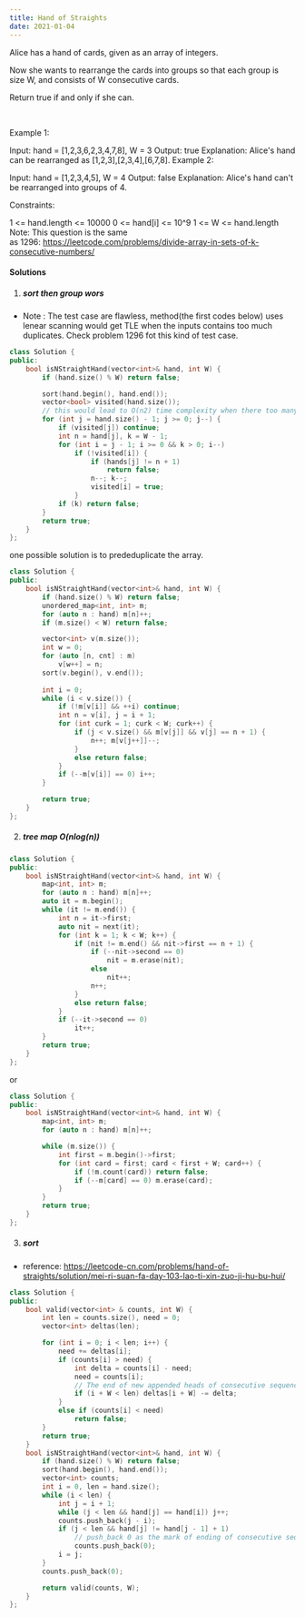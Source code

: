 ```yaml
---
title: Hand of Straights
date: 2021-01-04
---
```

Alice has a hand of cards, given as an array of integers.

Now she wants to rearrange the cards into groups so that each group is size W, and consists of W consecutive cards.

Return true if and only if she can.

 

Example 1:

Input: hand = [1,2,3,6,2,3,4,7,8], W = 3
Output: true
Explanation: Alice's hand can be rearranged as [1,2,3],[2,3,4],[6,7,8].
Example 2:

Input: hand = [1,2,3,4,5], W = 4
Output: false
Explanation: Alice's hand can't be rearranged into groups of 4.
 

Constraints:

1 <= hand.length <= 10000
0 <= hand[i] <= 10^9
1 <= W <= hand.length
Note: This question is the same as 1296: https://leetcode.com/problems/divide-array-in-sets-of-k-consecutive-numbers/

#### Solutions

1. ##### sort then group wors

- Note : The test case are flawless, method(the first codes below) uses lenear scanning would get TLE when the inputs contains too much duplicates. Check problem 1296 fot this kind of test case.

```cpp
class Solution {
public:
    bool isNStraightHand(vector<int>& hand, int W) {
        if (hand.size() % W) return false;

        sort(hand.begin(), hand.end());
        vector<bool> visited(hand.size());
        // this would lead to O(n2) time complexity when there too many duplicates
        for (int j = hand.size() - 1; j >= 0; j--) {
            if (visited[j]) continue;
            int n = hand[j], k = W - 1;
            for (int i = j - 1; i >= 0 && k > 0; i--)
                if (!visited[i]) {
                    if (hands[j] != n + 1)
                        return false;
                    n--; k--;
                    visited[i] = true;
                }
            if (k) return false;
        }
        return true;
    }
};
```

one possible solution is to prededuplicate the array.

```cpp
class Solution {
public:
    bool isNStraightHand(vector<int>& hand, int W) {
        if (hand.size() % W) return false;
        unordered_map<int, int> m;
        for (auto n : hand) m[n]++;
        if (m.size() < W) return false;

        vector<int> v(m.size());
        int w = 0;
        for (auto [n, cnt] : m)
            v[w++] = n;
        sort(v.begin(), v.end());
        
        int i = 0;
        while (i < v.size()) {
            if (!m[v[i]] && ++i) continue;
            int n = v[i], j = i + 1;
            for (int curk = 1; curk < W; curk++) {
                if (j < v.size() && m[v[j]] && v[j] == n + 1) {
                    n++; m[v[j++]]--;
                }
                else return false;
            }
            if (--m[v[i]] == 0) i++;
        }

        return true;
    }
};
```

2. ##### tree map O(nlog(n))


```cpp
class Solution {
public:
    bool isNStraightHand(vector<int>& hand, int W) {
        map<int, int> m;
        for (auto n : hand) m[n]++;
        auto it = m.begin();
        while (it != m.end()) {
            int n = it->first;
            auto nit = next(it);
            for (int k = 1; k < W; k++) {
                if (nit != m.end() && nit->first == n + 1) {
                    if (--nit->second == 0)
                        nit = m.erase(nit);
                    else
                        nit++;
                    n++;
                }
                else return false;
            }
            if (--it->second == 0)
                it++;
        }
        return true;
    }
};
```

or

```cpp
class Solution {
public:
    bool isNStraightHand(vector<int>& hand, int W) {
        map<int, int> m;
        for (auto n : hand) m[n]++;

        while (m.size()) {
            int first = m.begin()->first;
            for (int card = first; card < first + W; card++) {
                if (!m.count(card)) return false;
                if (--m[card] == 0) m.erase(card);
            }
        }
        return true;
    }
};
```

3. ##### sort

- reference: https://leetcode-cn.com/problems/hand-of-straights/solution/mei-ri-suan-fa-day-103-lao-ti-xin-zuo-ji-hu-bu-hui/

```cpp
class Solution {
public:
    bool valid(vector<int> & counts, int W) {
        int len = counts.size(), need = 0;
        vector<int> deltas(len);

        for (int i = 0; i < len; i++) {
            need += deltas[i];
            if (counts[i] > need) {
                int delta = counts[i] - need;
                need = counts[i];
                // The end of new appended heads of consecutive sequences are recorded.
                if (i + W < len) deltas[i + W] -= delta;
            }
            else if (counts[i] < need)
                return false;
        }
        return true;
    }    
    bool isNStraightHand(vector<int>& hand, int W) {
        if (hand.size() % W) return false;
        sort(hand.begin(), hand.end());
        vector<int> counts;
        int i = 0, len = hand.size();
        while (i < len) {
            int j = i + 1;
            while (j < len && hand[j] == hand[i]) j++;
            counts.push_back(j - i);
            if (j < len && hand[j] != hand[j - 1] + 1)
                // push_back 0 as the mark of ending of consecutive sequence
                counts.push_back(0);
            i = j;
        }
        counts.push_back(0);

        return valid(counts, W);
    }
};
```